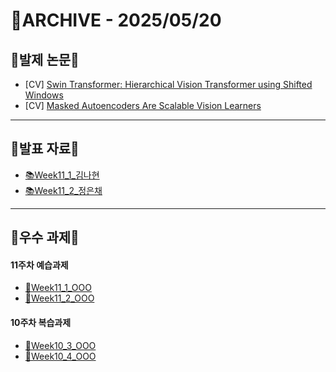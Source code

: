 # 📁ARCHIVE - 2025/05/20

## 💚발제 논문💚  
- [CV] [Swin Transformer: Hierarchical Vision Transformer using Shifted Windows](https://arxiv.org/pdf/2103.14030)
- [CV] [Masked Autoencoders Are Scalable Vision Learners](https://arxiv.org/pdf/2111.06377)
---

## 💚발표 자료💚
- [📚Week11_1_김나현]()
- [📚Week11_2_정은채]()



---

## 💚우수 과제💚
#### 11주차 예습과제
- [🌟Week11_1_OOO]()
- [🌟Week11_2_OOO]()
#### 10주차 복습과제
- [🌟Week10_3_OOO]()
- [🌟Week10_4_OOO]()
